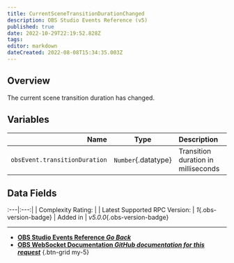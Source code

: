 ```yaml
---
title: CurrentSceneTransitionDurationChanged
description: OBS Studio Events Reference (v5)
published: true
date: 2022-10-29T22:19:52.828Z
tags: 
editor: markdown
dateCreated: 2022-08-08T15:34:35.003Z
---
```


## Overview
The current scene transition duration has changed.

## Variables
Name | Type | Description | 
----:|:----:|:------------|
`obsEvent.transitionDuration` | `Number`{.datatype} | Transition duration in milliseconds

## Data Fields
:---|:---:|
| Complexity Rating: | <span class="stars stars--2"></span>
| Latest Supported RPC Version: | *1*{.obs-version-badge}
| Added in | *v5.0.0*{.obs-version-badge}

---

- [<i class="mdi mdi-chevron-left"></i>**OBS Studio Events Reference *Go Back***](/Broadcasters/OBS/Events)
- [<i class="mdi mdi-github"></i> **OBS WebSocket Documentation *GitHub documentation for this request***](https://github.com/obsproject/obs-websocket/blob/master/docs/generated/protocol.md#currentscenetransitiondurationchanged)
{.btn-grid my-5}